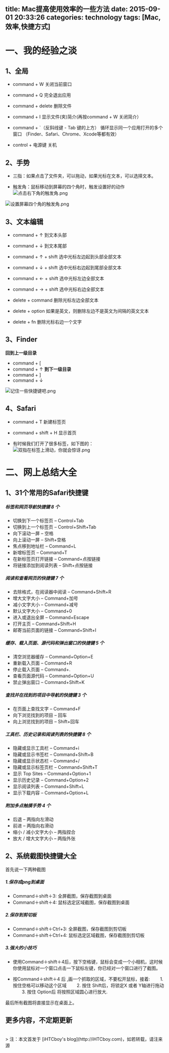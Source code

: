 title: Mac提高使用效率的一些方法
date: 2015-09-01 20:33:26
categories: technology
tags: [Mac,效率,快捷方式]
---

# 一、我的经验之淡
## 1、全局

- command + W              关闭当前窗口
- command + Q              完全退出应用
- command + delete       删除文件
- command + I               显示文件(夹)简介(再按command + W 关闭简介）
- command + `（反斜线键 - Tab 键的上方）	循环显示同一个应用打开的多个窗口 （Finder、Safari、Chrome、Xcode等都有效）

- control + 电源键            关机

<!--more-->

## 2、手势

- 三指：如果点击了文件夹，可以拖动，如果光标在文本，可以选择文本。

- 触发角：鼠标移动到屏幕的四个角时，触发设置好的动作
![点击右下角的触发角.png](https://github.com/iHTCboy/iGallery/raw/master/BlogImages/2015/09/点击右下角的触发角.png)

![设置屏幕四个角的触发角.png](https://github.com/iHTCboy/iGallery/raw/master/BlogImages/2015/09/设置屏幕四个角的触发角.png)


## 3、文本编辑

- command + ↑       到文本头部
- command + ↓       到文本尾部
- command + ↑ + shift       选中光标左边起到头部全部文本
- command + ↓ + shift       选中光标右边起到尾部全部文本
- command + ← + shift       选中光标左边全部文本
- command + → + shift       选中光标右边全部文本

- delete + command     删除光标左边全部文本
- delete + option          如果是英文，则删除左边不是英文为间隔的英文文本
- delete + fn                 删除光标右边一个文字


## 3、Finder

**回到上一级目录**
- command + [ 
- command + ↑
**到下一级目录**
- command + ]
- command + ↓

![记住一些快捷键吧.png](https://github.com/iHTCboy/iGallery/raw/master/BlogImages/2015/09/记住一些快捷键吧.png)


## 4、Safari
- command + T                新建标签页
- command + shift + H    显示首页

- 有时候我们打开了很多标签，如下图的：
![双指在标签上滑动，你就会惊讶.png](https://github.com/iHTCboy/iGallery/raw/master/BlogImages/2015/09/双指在标签上滑动，你就会惊讶.png)


# 二、网上总结大全
## 1、31个常用的Safari快捷键
##### 标签和网页导航快捷键 8 个

- 切换到下一个标签页 – Control+Tab
- 切换到上一个标签页 – Control+Shift+Tab
- 向下滚动一屏 – 空格
- 向上滚动一屏 – Shift+空格
- 焦点移到地址栏 – Command+L
- 新增标签页 – Command+T
- 在新标签页打开链接 – Command+点按链接
- 将链接添加到阅读列表 – Shift+点按链接

##### 阅读和查看网页的快捷键 7 个

- 去除格式，在阅读器中阅读 – Command+Shift+R
- 增大文字大小 – Command+加号
- 减小文字大小 – Command+减号
- 默认文字大小 – Command+0
- 进入或退出全屏 – Command+Escape
- 打开主页 – Command+Shift+H
- 邮寄当前页面的链接 – Command+Shift+I

##### 缓存、载入页面、源代码和弹出窗口的快捷键 5 个

- 清空浏览器缓存 – Command+Option+E
- 重新载入页面 – Command+R
- 停止载入页面 – Command+.
- 查看页面源代码 – Command+Option+U
- 禁止弹出窗口 – Command+Shift+K

##### 查找并在找到的项目中导航的快捷键 3 个

- 在页面上查找文字 – Command+F
- 向下浏览找到的项目 – 回车
- 向上浏览找到的项目 – Shift+回车

##### 工具栏、历史记录和阅读列表的快捷键 8 个

- 隐藏或显示工具栏 – Command+i
- 隐藏或显示书签栏 – Command+Shift+B
- 隐藏或显示状态栏 – Command+/
- 隐藏或显示标签页栏 – Command+Shift+T
- 显示 Top Sites – Command+Option+1
- 显示历史记录 – Command+Option+2
- 显示阅读列表 – Command+Shift+L
- 显示下载内容 – Command+Option+L

##### 附加多点触摸手势 4 个

- 后退 – 两指向左滑动
- 前进 – 两指向右滑动
- 缩小 / 减小文字大小 – 两指捏合
- 放大 / 增大文字大小 – 两指外张


## 2、系统截图快捷键大全
 首先说一下两种截图
##### 1.保存成png到桌面

- Command＋shift＋3: 全屏截图，保存截图到桌面
- Command＋shift＋4: 鼠标选定区域截图，保存截图到桌面

##### 2.保存到剪切板

- Command＋shift＋Ctrl+3: 全屏截图，保存截图到剪切板
- Command＋shift＋Ctrl+4: 鼠标选定区域截图，保存截图到剪切板

##### 3.强大的小技巧

- 使用Command＋shift＋4后，按下空格键，鼠标会变成一个小相机，这时候你使用鼠标对一个窗口点击一下鼠标左键，你已经对一个窗口进行了截图。

- 按Command＋shift＋4 后 ,画一个抓取的区域，不要松开鼠标，接着:
　　1. 按住空格可以移动这个区域
　　2. 按住 Shift后，将锁定X 或者 Y轴进行拖动
　　3. 按住 Option后 将按照区域圆心进行放大.

最后所有截图将直接显示在桌面上。

## 更多内容，不定期更新


<br>
> 注：本文首发于 [iHTCboy's blog](http://iHTCboy.com)，如若转载，请注来源

